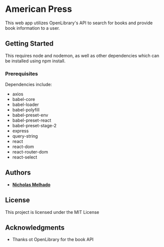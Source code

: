 # American Press

This web app utilizes OpenLibrary's API to search for books and provide book information to a user.

## Getting Started

This requires node and nodemon, as well as other dependencies which can be installed using npm install.

### Prerequisites

Dependencies include:

* axios
* babel-core
* babel-loader
* babel-polyfill
* babel-preset-env
* babel-preset-react
* babel-preset-stage-2
* express
* query-string
* react
* react-dom
* react-router-dom
* react-select

## Authors

* **[Nicholas Melhado](https://github.com/nmelhado)**

## License

This project is licensed under the MIT License

## Acknowledgments

* Thanks ot OpenLibrary for the book API